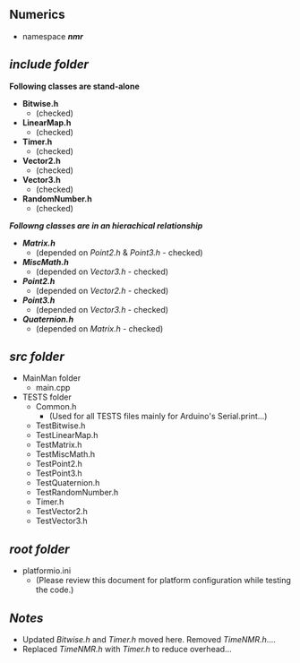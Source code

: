 ## Numerics

- namespace ***nmr***

## ***include folder***

**Following classes are stand-alone**
- **Bitwise.h**        
    - (checked)
- **LinearMap.h**      
    - (checked)
- **Timer.h**          
    - (checked)
- **Vector2.h**        
    - (checked)
- **Vector3.h**        
    - (checked)
- **RandomNumber.h**   
    - (checked)

***Followng classes are in an hierachical relationship***
+ ***Matrix.h***       
    - (depended on *Point2.h* & *Point3.h* - checked) 
+ ***MiscMath.h***     
    - (depended on *Vector3.h* - checked)
+ ***Point2.h***       
    - (depended on *Vector2.h* - checked)
+ ***Point3.h***       
    - (depended on *Vector3.h* - checked)
+ ***Quaternion.h***   
    - (depended on *Matrix.h* - checked)

## ***src folder***

- MainMan folder
    - main.cpp
- TESTS folder
    - Common.h          
        - (Used for all TESTS files mainly for Arduino's Serial.print...)
    - TestBitwise.h
    - TestLinearMap.h 
    - TestMatrix.h
    - TestMiscMath.h
    - TestPoint2.h
    - TestPoint3.h
    - TestQuaternion.h
    - TestRandomNumber.h
    - Timer.h  
    - TestVector2.h
    - TestVector3.h

## ***root folder***

- platformio.ini        
    - (Please review this document for platform configuration while testing the code.)

## ***Notes***

- Updated *Bitwise.h* and *Timer.h* moved here. Removed *TimeNMR.h*.... 
- Replaced *TimeNMR.h* with *Timer.h* to reduce overhead...

